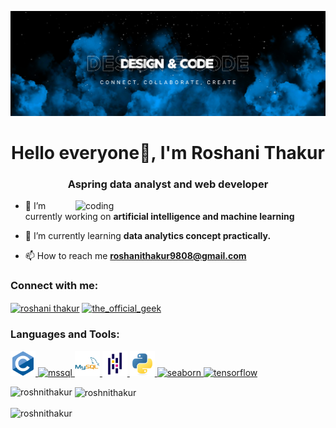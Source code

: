 ![logo](https://github.com/Roshanithakur/Roshanithakur/blob/main/github%20banner.png)
<h1 align="center">Hello everyone👋, I'm Roshani Thakur</h1>
<h3 align="center">Aspring data analyst and web developer</h3>
<img align = "right"alt="coding" width="400"src="https://user-images.githubusercontent.com/74038190/256977180-54fb7eef-b1e8-41dc-be97-57e4180b3b24.gif">

- 🔭 I’m currently working on **artificial intelligence and machine learning**

- 🌱 I’m currently learning **data analytics concept practically.**

- 📫 How to reach me **roshanithakur9808@gmail.com**

<h3 align="left">Connect with me:</h3>
<p align="left">
<a href="https://linkedin.com/in/roshani thakur" target="blank"><img align="center" src="https://raw.githubusercontent.com/rahuldkjain/github-profile-readme-generator/master/src/images/icons/Social/linked-in-alt.svg" alt="roshani thakur" height="30" width="40" /></a>
<a href="https://instagram.com/the_official_geek" target="blank"><img align="center" src="https://raw.githubusercontent.com/rahuldkjain/github-profile-readme-generator/master/src/images/icons/Social/instagram.svg" alt="the_official_geek" height="30" width="40" /></a>
</p>

<h3 align="left">Languages and Tools:</h3>
<p align="left"> <a href="https://www.cprogramming.com/" target="_blank" rel="noreferrer"> <img src="https://raw.githubusercontent.com/devicons/devicon/master/icons/c/c-original.svg" alt="c" width="40" height="40"/> </a> <a href="https://www.microsoft.com/en-us/sql-server" target="_blank" rel="noreferrer"> <img src="https://www.svgrepo.com/show/303229/microsoft-sql-server-logo.svg" alt="mssql" width="40" height="40"/> </a> <a href="https://www.mysql.com/" target="_blank" rel="noreferrer"> <img src="https://raw.githubusercontent.com/devicons/devicon/master/icons/mysql/mysql-original-wordmark.svg" alt="mysql" width="40" height="40"/> </a> <a href="https://pandas.pydata.org/" target="_blank" rel="noreferrer"> <img src="https://raw.githubusercontent.com/devicons/devicon/2ae2a900d2f041da66e950e4d48052658d850630/icons/pandas/pandas-original.svg" alt="pandas" width="40" height="40"/> </a> <a href="https://www.python.org" target="_blank" rel="noreferrer"> <img src="https://raw.githubusercontent.com/devicons/devicon/master/icons/python/python-original.svg" alt="python" width="40" height="40"/> </a> <a href="https://seaborn.pydata.org/" target="_blank" rel="noreferrer"> <img src="https://seaborn.pydata.org/_images/logo-mark-lightbg.svg" alt="seaborn" width="40" height="40"/> </a> <a href="https://www.tensorflow.org" target="_blank" rel="noreferrer"> <img src="https://www.vectorlogo.zone/logos/tensorflow/tensorflow-icon.svg" alt="tensorflow" width="40" height="40"/> </a> </p>

<p><img align="left" src="https://github-readme-stats.vercel.app/api/top-langs?username=roshnithakur&show_icons=true&locale=en&layout=compact" alt="roshnithakur" /></p>

<p>&nbsp;<img align="center" src="https://github-readme-stats.vercel.app/api?username=roshnithakur&show_icons=true&locale=en" alt="roshnithakur" /></p>

<p><img align="center" src="https://github-readme-streak-stats.herokuapp.com/?user=roshnithakur&" alt="roshnithakur" /></p>
